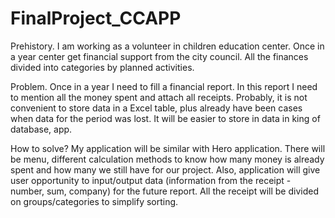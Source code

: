 # FinalProject_CCAPP

Prehistory. I am working as a volunteer in children education center. Once in a year center get financial support from the city council. All the finances divided into categories by planned activities. 

Problem. Once in a year I need to fill a financial report. In this report I need to mention all the money spent and attach all receipts. Probably, it is not convenient to store data in a Excel table, plus already have been cases when data for the period was lost. It will be easier to store in data in king of database, app.

How to solve? My application will be similar with Hero application. There will be menu, different calculation methods to know how many money is already spent and how many we still have for our project. Also, application will give user opportunity to input/output data (information from the receipt - number, sum, company) for the future report. All the receipt will be divided on groups/categories to simplify sorting.
